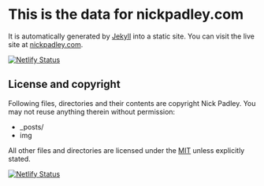 # This is the data for nickpadley.com

It is automatically generated by [Jekyll](http://github.com/mojombo/jekyll) into a static site. You can visit the live site at [nickpadley.com](http://nickpadley.com).

[![Netlify Status](https://api.netlify.com/api/v1/badges/acf7857a-3c37-48ad-995c-9af2980506ed/deploy-status)](https://app.netlify.com/sites/nickpadley/deploys)

## License and copyright

Following files, directories and their contents are copyright Nick Padley. You may not reuse anything therein without permission:

* _posts/
* img

All other files and directories are licensed under the [MIT](http://www.opensource.org/licenses/mit-license.php) unless explicitly stated.

[![Netlify Status](https://api.netlify.com/api/v1/badges/acf7857a-3c37-48ad-995c-9af2980506ed/deploy-status)](https://app.netlify.com/sites/nickpadley/deploys)